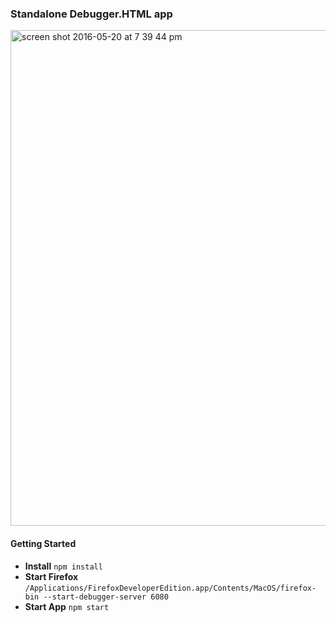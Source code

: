### Standalone Debugger.HTML app

<img width="793" alt="screen shot 2016-05-20 at 7 39 44 pm" src="https://cloud.githubusercontent.com/assets/254562/15444767/5df80a54-1ec2-11e6-9beb-99b43f82edfb.png">


#### Getting Started

+ **Install** `npm install`
+ **Start Firefox** `/Applications/FirefoxDeveloperEdition.app/Contents/MacOS/firefox-bin --start-debugger-server 6080`
+ **Start App** `npm start`
